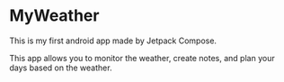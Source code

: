 # MyWeather
This is my first android app made by Jetpack Compose.

This app allows you to monitor the weather, create notes, and plan your days based on the weather.
